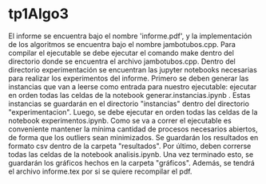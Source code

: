 # tp1Algo3
El informe se encuentra bajo el nombre 'informe.pdf', y la implementación de los algoritmos se encuentra bajo el nombre jambotubos.cpp. Para compilar el ejecutable se debe ejecutar el comando make dentro del directorio donde se encuentra el archivo jambotubos.cpp.
Dentro del directorio experimentación se encuentran las jupyter notebooks necesarias para realizar los experimentos del informe. 
Primero se deben generar las instancias que van a leerse como entrada para nuestro ejecutable: ejecutar en orden todas las celdas de la notebook generar.instancias.ipynb . Estas instancias se guardarán en el directorio "instancias" dentro del directorio "experimentacion".
Luego, se debe ejecutar en orden todas las celdas de la notebook experimentos.ipynb. Como se va a correr el ejecutable es conveniente mantener la mínima cantidad de procesos necesarios abiertos, de forma que los outliers sean minimizados. Se guardarán los resultados en formato csv dentro de la carpeta "resultados".
Por último, deben correrse todas las celdas de la notebook analisis.ipynb. Una vez terminado esto, se guardarán los gráficos hechos en la carpeta "gráficos".
Además, se tendrá el archivo informe.tex por si se quiere recompilar el pdf.
